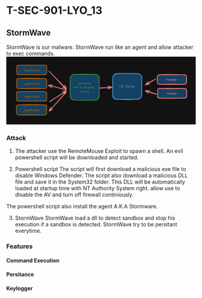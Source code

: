 ﻿# T-SEC-901-LYO_13

## StormWave 
StormWave is our malware. StormWave run like an agent and allow attacker to exec commands. 
![arch](assets/arch.png)


### Attack 

1) The attacker use the RemoteMouse Exploit to spawn a shell. 
An evil powershell script will be downloaded and started. 

2) Powershell script 
The script will first download a malicious exe file to disable Windows Defender.
The script also download a malicious DLL file and save it in the System32 folder. This DLL will be automatically loaded at startup time with NT Authority System right. <dllname> allow use to disable the AV and turn off firewall continiously. 

The powershell script also install the agent A.K.A Stormware. 

3) StormWave 
StormWave load a dll to detect sandbox and stop his execution if a sandbox is detected. StormWave try to be persitant everytime. 

### Features


#### Command Execution 


#### Persitance


#### Keylogger 
